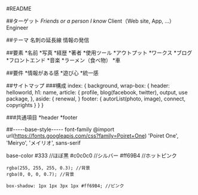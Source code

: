 #README

##ターゲット
_Friends or a person I know_
Client（Web site, App, ...）
Engineer

##テーマ
名刺の延長線
情報の発信

##要素
*名前
*写真
*経歴
*著者
*使用ツール
*アウトプット
*ワークス
*ブログ  *フロントエンド  *音楽  *ラーメン（食べ物）  *車

##要件
*情報がある感
*遊び心
*統一感

##サイトマップ
###構成
    index: {
            background,
            wrap-box: {
                        header: helloworld,
                        h1: name,
                        article: {
                                profile,
                                blog(facebook, twitter),
                                output,
                                use package,
                              },
                        aside: {
                            renewal,
                        }
                        footer: {
                                  autorList(photo, image),
                                  connect,
                                  copyrights
                                }
                      }
           }

###共通項目
*header
*footer

##-----base-style-----
font-family
    @import url(https://fonts.googleapis.com/css?family=Poiret+One)
    'Poiret One', 'Meiryo', 'メイリオ', sans-serif

base-color
    #333 //ほぼ黒
    #c0c0c0 //シルバー
    #ff69B4 //ホットピンク

    rgba(255, 255, 255, 0.3); //背景
    rgba(0, 0, 0, 0.7); //背景

    box-shadow: 1px 1px 3px 1px #ff69B4; //ピンク
